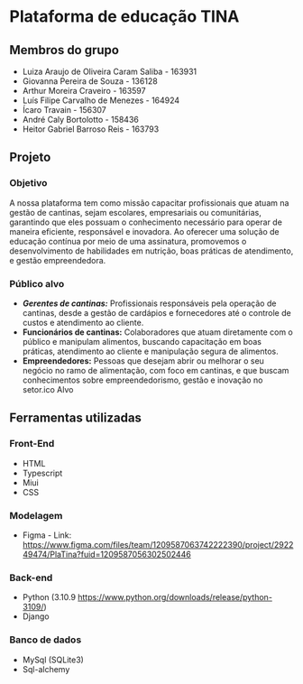 # Plataforma de educação TINA

## Membros do grupo

- Luiza Araujo de Oliveira Caram Saliba - 163931
- Giovanna Pereira de Souza - 136128
- Arthur Moreira Craveiro - 163597
- Luís Filipe Carvalho de Menezes - 164924
- Ícaro Travain - 156307
- André Caly Bortolotto - 158436
- Heitor Gabriel Barroso Reis - 163793

## Projeto

### Objetivo

A nossa plataforma tem como missão capacitar profissionais que atuam na gestão de cantinas, sejam escolares, empresariais ou comunitárias, garantindo que eles possuam o conhecimento necessário para operar de maneira eficiente, responsável e inovadora. Ao oferecer uma solução de educação contínua por meio de uma assinatura, promovemos o desenvolvimento de habilidades em nutrição, boas práticas de atendimento, e gestão empreendedora.

### Público alvo

- ***Gerentes de cantinas:*** Profissionais responsáveis pela operação de cantinas, desde a gestão de cardápios e fornecedores até o controle de custos e atendimento ao cliente.
- **Funcionários de cantinas:** Colaboradores que atuam diretamente com o público e manipulam alimentos, buscando capacitação em boas práticas, atendimento ao cliente e manipulação segura de alimentos.
- **Empreendedores:** Pessoas que desejam abrir ou melhorar o seu negócio no ramo de alimentação, com foco em cantinas, e que buscam conhecimentos sobre empreendedorismo, gestão e inovação no setor.ico Alvo

## Ferramentas utilizadas

### Front-End

- HTML
- Typescript
- Miui
- CSS

### Modelagem

- Figma - Link: https://www.figma.com/files/team/1209587063742222390/project/292249474/PlaTina?fuid=1209587056302502446

### Back-end

- Python (3.10.9 https://www.python.org/downloads/release/python-3109/)
- Django

### Banco de dados

- MySql (SQLite3)
- Sql-alchemy
